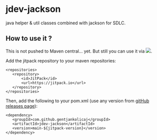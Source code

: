 # jdev-jackson

java helper & util classes combined with jackson for SDLC.

## How to use it ?

This is not pushed to Maven central... yet. But still you can use it
via [![](https://jitpack.io/v/gentjankolicaj/jdev-jackson.svg)](https://jitpack.io/#gentjankolicaj/jdev-jackson).

Add the jitpack repository to your maven repositories:

 ```
<repositories>
    <repository>
        <id>JitPack</id>
        <url>https://jitpack.io</url>
    </repository>
</repositories>
 ```

Then, add the following to your pom.xml (use any version
from [gitHub releases page](https://github.com/gentjankolicaj/jdev-jackson/releases)):

 ```
<dependency>
    <groupId>com.github.gentjankolicaj</groupId>
    <artifactId>jdev-jackson</artifactId>
    <version>main-${jitpack-version}</version>
</dependency>
 ```

